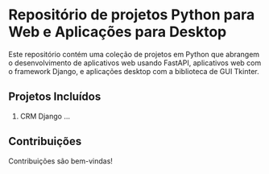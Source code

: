 # Repositório de projetos Python para Web e Aplicações para Desktop
 
Este repositório contém uma coleção de projetos em Python que abrangem o desenvolvimento de aplicativos web usando FastAPI, aplicativos web com o framework Django, e aplicações desktop com a biblioteca de GUI Tkinter.

## Projetos Incluídos

1. CRM Django
...




## Contribuições
Contribuições são bem-vindas!
